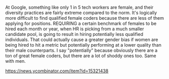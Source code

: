 At Google, something like only 1 in 5 tech workers are female, and their diversity practices are fairly extreme compared to the norm. It's logically more difficult to find qualified female coders because there are less of them applying for positions. REQUIRING a certain benchmark of females to be hired each month or year, when HR is picking from a much smaller candidate pool, is going to result in hiring potentially less qualified individuals. That could actually cause a greater gender bias if women are being hired to hit a metric but potentially performing at a lower quality than their male counterparts. I say "potentially" because obviously there are a ton of great female coders, but there are a lot of shoddy ones too. Same with men.

https://news.ycombinator.com/item?id=15321438
